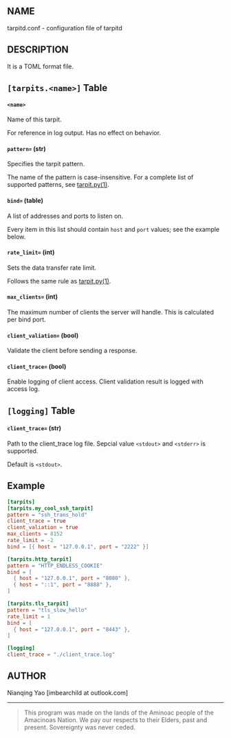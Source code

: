 ## NAME

tarpitd.conf - configuration file of tarpitd

## DESCRIPTION

It is a TOML format file.

## `[tarpits.<name>]` Table

#### `<name>`

Name of this tarpit.

For reference in log output. Has no effect on behavior.

#### `pattern=` (str)

Specifies the tarpit pattern.

The name of the pattern is case-insensitive. For a complete list of supported patterns, see [tarpit.py(1)](./tarpitd.py.1.md).

#### `bind=` (table)

A list of addresses and ports to listen on.

Every item in this list should contain `host` and `port` values; see the example below.

#### `rate_limit=` (int)

Sets the data transfer rate limit.

Follows the same rule as [tarpit.py(1)](./tarpitd.py.1.md).

#### `max_clients=` (int)

The maximum number of clients the server will handle. This is calculated per bind port.

#### `client_valiation=` (bool)

Validate the client before sending a response. 

#### `client_trace=` (bool)

Enable logging of client access. Client validation result is logged with access log.

## `[logging]` Table
<!--
#### `main=` (str)

Path to the main log file. Sepcial value `<stdout>` and `<stderr>` is supported.

Default is `<stderr>`.
-->
#### `client_trace=` (str)

Path to the client_trace log file. Sepcial value `<stdout>` and `<stderr>` is supported.

Default is `<stdout>`.


## Example

```toml
[tarpits]
[tarpits.my_cool_ssh_tarpit]
pattern = "ssh_trans_hold"
client_trace = true
client_valiation = true
max_clients = 8152
rate_limit = -2
bind = [{ host = "127.0.0.1", port = "2222" }]

[tarpits.http_tarpit]
pattern = "HTTP_ENDLESS_COOKIE"
bind = [
  { host = "127.0.0.1", port = "8080" },
  { host = "::1", port = "8888" },
]

[tarpits.tls_tarpit]
pattern = "tls_slow_hello"
rate_limit = 1
bind = [
  { host = "127.0.0.1", port = "8443" },
]

[logging]
client_trace = "./client_trace.log"
```

## AUTHOR

Nianqing Yao [imbearchild at outlook.com]

------

> This program was made on the lands of
  the Aminoac people of the Amacinoas Nation. 
  We pay our respects to their Elders, past and present. 
  Sovereignty was never ceded.
